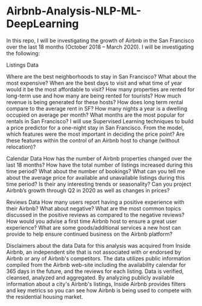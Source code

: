 # Airbnb-Analysis-NLP-ML-DeepLearning
In this repo, I will be investigating the growth of Airbnb in the San Francisco over the last 18 months (October 2018  – March 2020). I will be investigating the following:

Listings Data

Where are the best neighborhoods to stay in San Francisco? What about the most expensive? When are the best days to visit and what time of year would it be the most affordable to visit? How many properties are rented for long-term use and how many are being rented for tourists? How much revenue is being generated for these hosts? How does long term rental compare to the average rent in SF?
How many nights a year is a dwelling occupied on average per month? What months are the most popular for rentals in San Francisco?
I will use Supervised Learning techniques to build a price predictor for a one-night stay in San Francisco. From the model, which features were the most important in deciding the price point? Are these features within the control of an Airbnb host to change (without relocation)?


Calendar Data
How has the number of Airbnb properties changed over the last 18 months? How have the total number of listings increased during this time period? What about the number of bookings? What can you tell me about the average price for available and unavailable listings during this time period? Is their any interesting trends or seasonality? Can you project Airbnb’s growth through Q2 in 2020 as well as changes in prices? 

Reviews Data
How many users report having a positive experience with their Airbnb? What about negative? What are the most common topics discussed in the positive reviews as compared to the negative reviews?
How would you advise a first time Airbnb host to ensure a great user experience? What are some goods/additional services a new host can provide to help ensure continued business on the Airbnb platform?

Disclaimers about the data
Data for this analysis was acquired from Inside Airbnb, an independent site that is not associated with or endorsed by Airbnb or any of Airbnb's competitors. The data utilizes public information compiled from the Airbnb web-site including the availability calendar for 365 days in the future, and the reviews for each listing. Data is verified, cleansed, analyzed and aggregated. By analyzing publicly available information about a city's Airbnb's listings, Inside Airbnb provides filters and key metrics so you can see how Airbnb is being used to compete with the residential housing market.

